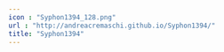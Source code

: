 ```yaml
---
icon : "Syphon1394_128.png"
url : "http://andreacremaschi.github.io/Syphon1394/"
title: "Syphon1394"
---
```

